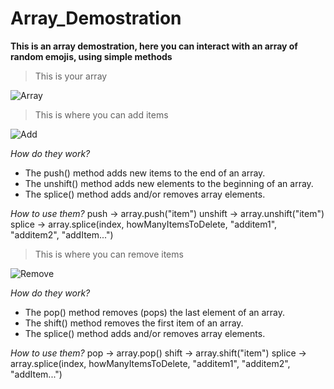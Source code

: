 # Array_Demostration
**This is an array demostration, here you can interact with an array of random emojis, using simple methods**

> This is your array


![Array](https://i.imgur.com/WI4R1Pi.png)


> This is where you can add items


![Add](https://i.imgur.com/Lo8lb0m.png)

*How do they work?*
<ul>
<li>The push() method adds new items to the end of an array.</li>
<li>The unshift() method adds new elements to the beginning of an array.</li>
<li>The splice() method adds and/or removes array elements.</li>
</ul>

*How to use them?*
push -> array.push("item")
unshift -> array.unshift("item")
splice -> array.splice(index, howManyItemsToDelete, "additem1", "additem2", "addItem...")


> This is where you can remove items


![Remove](https://i.imgur.com/M65E9TQ.png)

*How do they work?*
<ul>
<li>The pop() method removes (pops) the last element of an array.</li>
<li>The shift() method removes the first item of an array.</li>
<li>The splice() method adds and/or removes array elements.</li>
</ul>

*How to use them?*
pop -> array.pop()
shift -> array.shift("item")
splice -> array.splice(index, howManyItemsToDelete, "additem1", "additem2", "addItem...")